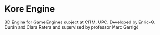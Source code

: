 # Kore Engine
3D Engine for Game Engines subject at CITM, UPC.  Developed by Enric-G. Durán and Clara Ratera and supervised by professor Marc Garrigó
